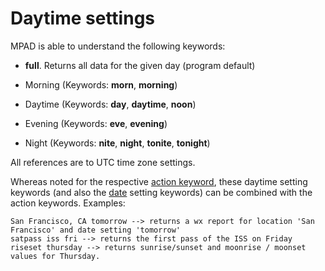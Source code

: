 # Daytime settings

MPAD is able to understand the following keywords:

- __full__. Returns all data for the given day (program default)

- Morning (Keywords: __morn__, __morning__)

- Daytime (Keywords: __day__, __daytime__, __noon__)

- Evening (Keywords: __eve__, __evening__)

- Night (Keywords: __nite__, __night__, __tonite__, __tonight__)


All references are to UTC time zone settings.

Whereas noted for the respective [action keyword](01_actions.md), these daytime setting keywords (and also the [date](02_date_settings.md) setting keywords) can be combined with the action keywords. Examples:

```
San Francisco, CA tomorrow --> returns a wx report for location 'San Francisco' and date setting 'tomorrow'
satpass iss fri --> returns the first pass of the ISS on Friday
riseset thursday --> returns sunrise/sunset and moonrise / moonset values for Thursday.
```
